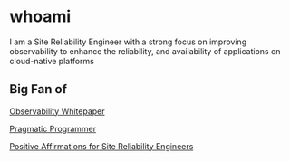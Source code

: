 # whoami

I am a Site Reliability Engineer with a strong focus on improving observability
to enhance the reliability, and availability of applications on
cloud-native platforms

## Big Fan of

[Observability Whitepaper](https://github.com/cncf/tag-observability/blob/main/whitepaper.md)

[Pragmatic Programmer](https://github.com/HugoMatilla/The-Pragmatic-Programmer)

[Positive Affirmations for Site Reliability Engineers](https://www.youtube.com/watch?v=ia8Q51ouA_s)
